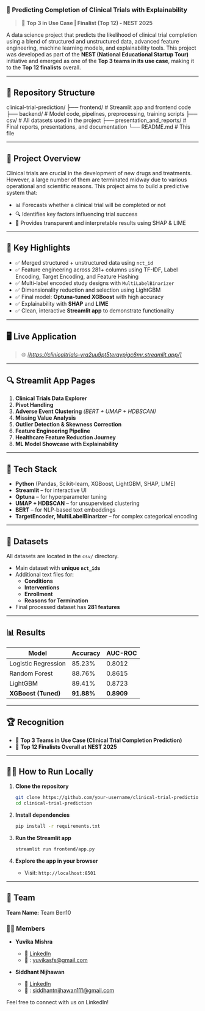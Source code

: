 ### 🧠 Predicting Completion of Clinical Trials with Explainability

> 🚀 **Top 3 in Use Case | Finalist (Top 12) - NEST 2025**

A data science project that predicts the likelihood of clinical trial completion using a blend of structured and unstructured data, advanced feature engineering, machine learning models, and explainability tools. This project was developed as part of the **NEST (National Educational Startup Tour)** initiative and emerged as one of the **Top 3 teams in its use case**, making it to the **Top 12 finalists** overall.

---

## 📁 Repository Structure


clinical-trial-prediction/
├── frontend/                  # Streamlit app and frontend code
├── backend/                   # Model code, pipelines, preprocessing, training scripts
├── csv/                       # All datasets used in the project
├── presentation_and_reports/  # Final reports, presentations, and documentation
└── README.md                  # This file

---

## 🧾 Project Overview

Clinical trials are crucial in the development of new drugs and treatments. However, a large number of them are terminated midway due to various operational and scientific reasons. This project aims to build a predictive system that:

- 📊 Forecasts whether a clinical trial will be completed or not  
- 🔍 Identifies key factors influencing trial success  
- 🧠 Provides transparent and interpretable results using SHAP & LIME  

---

## 📌 Key Highlights

- ✅ Merged structured + unstructured data using `nct_id`
- ✅ Feature engineering across 281+ columns using TF-IDF, Label Encoding, Target Encoding, and Feature Hashing
- ✅ Multi-label encoded study designs with `MultiLabelBinarizer`
- ✅ Dimensionality reduction and selection using LightGBM
- ✅ Final model: **Optuna-tuned XGBoost** with high accuracy
- ✅ Explainability with **SHAP** and **LIME**
- ✅ Clean, interactive **Streamlit app** to demonstrate functionality

---
## 🖥️ Live Application

> 🌐 *[https://clinicaltrials-vra2uu9pt5terqvpjgc6mr.streamlit.app/]*

---

## 🔍 Streamlit App Pages

1. **Clinical Trials Data Explorer**  
2. **Pivot Handling**  
3. **Adverse Event Clustering** *(BERT + UMAP + HDBSCAN)*  
4. **Missing Value Analysis**  
5. **Outlier Detection & Skewness Correction**  
6. **Feature Engineering Pipeline**  
7. **Healthcare Feature Reduction Journey**  
8. **ML Model Showcase with Explainability**

---

## 🧠 Tech Stack

- **Python** (Pandas, Scikit-learn, XGBoost, LightGBM, SHAP, LIME)
- **Streamlit** – for interactive UI
- **Optuna** – for hyperparameter tuning
- **UMAP + HDBSCAN** – for unsupervised clustering
- **BERT** – for NLP-based text embeddings
- **TargetEncoder, MultiLabelBinarizer** – for complex categorical encoding

---

## 📂 Datasets

All datasets are located in the `csv/` directory.

- Main dataset with **unique `nct_id`s**
- Additional text files for:
  - **Conditions**
  - **Interventions**
  - **Enrollment**
  - **Reasons for Termination**
- Final processed dataset has **281 features**

---

## 📊 Results

| Model                 | Accuracy | AUC-ROC |
|----------------------|----------|---------|
| Logistic Regression  | 85.23%   | 0.8012  |
| Random Forest        | 88.76%   | 0.8615  |
| LightGBM             | 89.41%   | 0.8723  |
| **XGBoost (Tuned)**  | **91.88%** | **0.8909** |

---

## 🏆 Recognition

- 🥉 **Top 3 Teams in Use Case (Clinical Trial Completion Prediction)**
- 🏅 **Top 12 Finalists Overall at NEST 2025**

---

## 👩‍💻 How to Run Locally

1. **Clone the repository**
   ```bash
   git clone https://github.com/your-username/clinical-trial-prediction.git
   cd clinical-trial-prediction
   ```

2. **Install dependencies**
   ```bash
   pip install -r requirements.txt
   ```

3. **Run the Streamlit app**
   ```bash
   streamlit run frontend/app.py
   ```

4. **Explore the app in your browser**
   - Visit: `http://localhost:8501`

---

## 🤝 Team

**Team Name:** Team Ben10  

### 👩‍💻 Members

- **Yuvika Mishra**  
  - 🔗 [LinkedIn](https://www.linkedin.com/in/yuvika-mishra-9b7991258/)  
  - 📧 : yuvikasfs@gmail.com  

- **Siddhant Nijhawan**  
  - 🔗 [LinkedIn](https://www.linkedin.com/in/siddhant-nijhawan-453075255/) 
  - 📧 : siddhantnijhawan111@gmail.com

Feel free to connect with us on LinkedIn!
